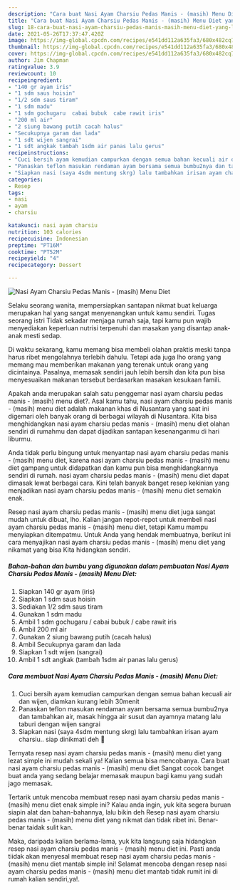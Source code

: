 ```yaml
---
description: "Cara buat Nasi Ayam Charsiu Pedas Manis - (masih) Menu Diet yang lezat dan Mudah Dibuat"
title: "Cara buat Nasi Ayam Charsiu Pedas Manis - (masih) Menu Diet yang lezat dan Mudah Dibuat"
slug: 18-cara-buat-nasi-ayam-charsiu-pedas-manis-masih-menu-diet-yang-lezat-dan-mudah-dibuat
date: 2021-05-26T17:37:47.420Z
image: https://img-global.cpcdn.com/recipes/e541dd112a635fa3/680x482cq70/nasi-ayam-charsiu-pedas-manis-masih-menu-diet-foto-resep-utama.jpg
thumbnail: https://img-global.cpcdn.com/recipes/e541dd112a635fa3/680x482cq70/nasi-ayam-charsiu-pedas-manis-masih-menu-diet-foto-resep-utama.jpg
cover: https://img-global.cpcdn.com/recipes/e541dd112a635fa3/680x482cq70/nasi-ayam-charsiu-pedas-manis-masih-menu-diet-foto-resep-utama.jpg
author: Jim Chapman
ratingvalue: 3.9
reviewcount: 10
recipeingredient:
- "140 gr ayam iris"
- "1 sdm saus hoisin"
- "1/2 sdm saus tiram"
- "1 sdm madu"
- "1 sdm gochugaru  cabai bubuk  cabe rawit iris"
- "200 ml air"
- "2 siung bawang putih cacah halus"
- "Secukupnya garam dan lada"
- "1 sdt wijen sangrai"
- "1 sdt angkak tambah 1sdm air panas lalu gerus"
recipeinstructions:
- "Cuci bersih ayam kemudian campurkan dengan semua bahan kecuali air dan wijen, diamkan kurang lebih 30menit"
- "Panaskan teflon masukan rendaman ayam bersama semua bumbu2nya dan tambahkan air, masak hingga air susut dan ayamnya matang lalu taburi dengan wijen sangrai"
- "Siapkan nasi (saya 4sdm mentung skrg) lalu tambahkan irisan ayam charsiu.. siap dinikmati deh 💙"
categories:
- Resep
tags:
- nasi
- ayam
- charsiu

katakunci: nasi ayam charsiu 
nutrition: 103 calories
recipecuisine: Indonesian
preptime: "PT16M"
cooktime: "PT52M"
recipeyield: "4"
recipecategory: Dessert

---
```



![Nasi Ayam Charsiu Pedas Manis - (masih) Menu Diet](https://img-global.cpcdn.com/recipes/e541dd112a635fa3/680x482cq70/nasi-ayam-charsiu-pedas-manis-masih-menu-diet-foto-resep-utama.jpg)

Selaku seorang wanita, mempersiapkan santapan nikmat buat keluarga merupakan hal yang sangat menyenangkan untuk kamu sendiri. Tugas seorang istri Tidak sekadar menjaga rumah saja, tapi kamu pun wajib menyediakan keperluan nutrisi terpenuhi dan masakan yang disantap anak-anak mesti sedap.

Di waktu  sekarang, kamu memang bisa membeli olahan praktis meski tanpa harus ribet mengolahnya terlebih dahulu. Tetapi ada juga lho orang yang memang mau memberikan makanan yang terenak untuk orang yang dicintainya. Pasalnya, memasak sendiri jauh lebih bersih dan kita pun bisa menyesuaikan makanan tersebut berdasarkan masakan kesukaan famili. 



Apakah anda merupakan salah satu penggemar nasi ayam charsiu pedas manis - (masih) menu diet?. Asal kamu tahu, nasi ayam charsiu pedas manis - (masih) menu diet adalah makanan khas di Nusantara yang saat ini digemari oleh banyak orang di berbagai wilayah di Nusantara. Kita bisa menghidangkan nasi ayam charsiu pedas manis - (masih) menu diet olahan sendiri di rumahmu dan dapat dijadikan santapan kesenanganmu di hari liburmu.

Anda tidak perlu bingung untuk menyantap nasi ayam charsiu pedas manis - (masih) menu diet, karena nasi ayam charsiu pedas manis - (masih) menu diet gampang untuk didapatkan dan kamu pun bisa menghidangkannya sendiri di rumah. nasi ayam charsiu pedas manis - (masih) menu diet dapat dimasak lewat berbagai cara. Kini telah banyak banget resep kekinian yang menjadikan nasi ayam charsiu pedas manis - (masih) menu diet semakin enak.

Resep nasi ayam charsiu pedas manis - (masih) menu diet juga sangat mudah untuk dibuat, lho. Kalian jangan repot-repot untuk membeli nasi ayam charsiu pedas manis - (masih) menu diet, tetapi Kamu mampu menyiapkan ditempatmu. Untuk Anda yang hendak membuatnya, berikut ini cara menyajikan nasi ayam charsiu pedas manis - (masih) menu diet yang nikamat yang bisa Kita hidangkan sendiri.

<!--inarticleads1-->

##### Bahan-bahan dan bumbu yang digunakan dalam pembuatan Nasi Ayam Charsiu Pedas Manis - (masih) Menu Diet:

1. Siapkan 140 gr ayam (iris)
1. Siapkan 1 sdm saus hoisin
1. Sediakan 1/2 sdm saus tiram
1. Gunakan 1 sdm madu
1. Ambil 1 sdm gochugaru / cabai bubuk / cabe rawit iris
1. Ambil 200 ml air
1. Gunakan 2 siung bawang putih (cacah halus)
1. Ambil Secukupnya garam dan lada
1. Siapkan 1 sdt wijen (sangrai)
1. Ambil 1 sdt angkak (tambah 1sdm air panas lalu gerus)




<!--inarticleads2-->

##### Cara membuat Nasi Ayam Charsiu Pedas Manis - (masih) Menu Diet:

1. Cuci bersih ayam kemudian campurkan dengan semua bahan kecuali air dan wijen, diamkan kurang lebih 30menit
1. Panaskan teflon masukan rendaman ayam bersama semua bumbu2nya dan tambahkan air, masak hingga air susut dan ayamnya matang lalu taburi dengan wijen sangrai
1. Siapkan nasi (saya 4sdm mentung skrg) lalu tambahkan irisan ayam charsiu.. siap dinikmati deh 💙




Ternyata resep nasi ayam charsiu pedas manis - (masih) menu diet yang lezat simple ini mudah sekali ya! Kalian semua bisa mencobanya. Cara buat nasi ayam charsiu pedas manis - (masih) menu diet Sangat cocok banget buat anda yang sedang belajar memasak maupun bagi kamu yang sudah jago memasak.

Tertarik untuk mencoba membuat resep nasi ayam charsiu pedas manis - (masih) menu diet enak simple ini? Kalau anda ingin, yuk kita segera buruan siapin alat dan bahan-bahannya, lalu bikin deh Resep nasi ayam charsiu pedas manis - (masih) menu diet yang nikmat dan tidak ribet ini. Benar-benar taidak sulit kan. 

Maka, daripada kalian berlama-lama, yuk kita langsung saja hidangkan resep nasi ayam charsiu pedas manis - (masih) menu diet ini. Pasti anda tiidak akan menyesal membuat resep nasi ayam charsiu pedas manis - (masih) menu diet mantab simple ini! Selamat mencoba dengan resep nasi ayam charsiu pedas manis - (masih) menu diet mantab tidak rumit ini di rumah kalian sendiri,ya!.

